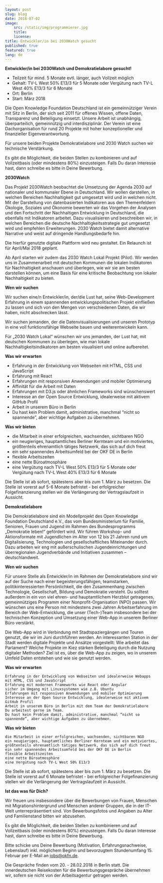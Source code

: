 ```yaml
---
layout: post
slug: blog
date: 2018-07-02
image: 
    src: /static/img/programmierer.jpg
    title: 
    license: 
title: Entwickler/in bei 2030Watch gesucht
published: true
featured: true
lang: de
---
```


<b>Entwickler/in bei  2030Watch und Demokratielabore gesucht!</b>

* Teilzeit für mind. 5 Monate evtl. länger, auch Vollzeit möglich
* Gehalt: TV-L West 50% E13/3 für 5 Monate oder Vergütung nach TV-L West 40% E13/3 für 6 Monate
* Ort: Berlin 
* Start: März 2018

Die Open Knowledge Foundation Deutschland ist ein gemeinnütziger Verein mit Sitz in Berlin, der sich seit 2011 für offenes Wissen, offene Daten, Transparenz und Beteiligung einsetzt. Unsere Arbeit ist unabhängig, überparteilich, gemeinnützig und interdisziplinär. Der Verein ist eine Dachorganisation für rund 20 Projekte mit hoher konzeptioneller und finanzieller Eigenverantwortung.

Für unsere beiden Projekte Demokratielabore und 2030 Watch suchen wir technische Verstärkung.

Es gibt die Möglichkeit, die beiden Stellen zu kombinieren und auf Vollzeitbasis (oder mindestens 80%) einzusteigen. Falls Du daran Interesse hast, dann schreibe es bitte in Deine Bewerbung.

**2030Watch** 

Das Projekt 2030Watch beobachtet die Umsetzung der Agenda 2030 auf nationaler und kommunaler Ebene in Deutschland. Wir wollen darstellen, in welchen Bereichen Nachhaltigkeit gut umgesetzt wird und in welchen nicht. Mit der Darstellung von datenbasierten Indikatoren aus den Themenfeldern Ökologie, Soziales und Ökonomie bewerten wir das Vorgehen der Analysen und den Fortschritt der Nachhaltigen Entwicklung in Deutschland, die ebenfalls mit Indikatoren arbeitet. Dazu visualisieren und beschreiben wir, in welchen Bereichen die deutsche Nachhaltigkeitsstrategie gut umgesetzt wird und empfehlen Erweiterungen. 2030 Watch bietet damit alternative Narrative und weist auf dringende Handlungsbedarfe hin.

Die hierfür genutzte digitale Plattform wird neu gestaltet. Ein Relaunch ist für April/Mai 2018 geplant.

Ab April starten wir zudem das 2030 Watch Lokal Projekt (Pilot). Wir werden uns in Zusammenarbeit mit deutschen Kommunen die lokalen Indikatoren für Nachhaltigkeit anschauen und überlegen, wie wir sie am besten darstellen können, um eine Basis für eine kritische Beobachtung von lokaler Nachhaltigkeit zu bieten.

**Wen wir suchen**

Wir suchen eine/n Entwickler/in, der/die Lust hat, seine Web-Development Erfahrung in einem spannenden entwicklungspolitischen Projekt einfließen zu lassen und sich von den Mengen von verschiedenen Daten, die wir haben, nicht abschrecken lässt.

Wir suchen jemanden, der die Datenvisualisierungen und unseren Prototyp in eine voll funktionsfähige Webseite bauen und weiterentwickeln kann.

Für „2030 Watch Lokal“ wünschen wir uns jemanden, der Lust hat, mit deutschen Kommunen zu überlegen, wie man lokale Nachhaltigkeitsindikatoren am besten visualisiert und online aufbereitet.

**Was wir erwarten**
* Erfahrung in der Entwicklung von Webseiten mit HTML, CSS und JavaScript
* Erfahrung mit React
* Erfahrungen mit responsiven Anwendungen und mobiler Optimierung
* Affinität für die Arbeit mit Daten
* Erfahrungen mit D3.js oder ähnlichen Frameworks sind wünschenswert
* Interesse an der Open Source Entwicklung, idealerweise mit aktivem GitHub Profil
* Arbeit in unserem Büro in Berlin
* Du hast kein Problem damit, administrative, manchmal “nicht so spannende”, aber wichtige Aufgaben zu übernehmen.

**Was wir bieten**
* die Mitarbeit in einer erfolgreichen, wachsenden, sichtbaren NGO
* ein neugieriges, hauptamtliches Berliner Kernteam und ein motiviertes, größtenteils ehrenamtlich tätiges Netzwerk, das sich auf dich freut
* ein sehr spannendes Arbeitsumfeld bei der OKF DE in Berlin
* flexible Arbeitszeiten
* eine nette Büroatmosphäre
* eine Vergütung nach TV-L West 50% E13/3 für 5 Monate oder Vergütung nach TV-L West 40% E13/3 für 6 Monate

Die Stelle ist ab sofort, spätestens aber bis zum 1. März zu besetzen. Die Stelle ist vorerst auf 5-6 Monate befristet - bei erfolgreicher Folgefinanzierung stellen wir die Verlängerung der Vertragslaufzeit in Aussicht.


**Demokratielabore**

Die Demokratielabore sind ein Modellprojekt des Open Knowledge Foundation Deutschland e.V., das vom Bundesministerium für Familie, Senioren, Frauen und Jugend im Rahmen des Bundesprogramms „Demokratie leben!“ gefördert wird. Wir führen Workshop- und Aktionsformate mit Jugendlichen im Alter von 12 bis 21 Jahren rund um Digitalisierung, Technologien und gesellschaftliches Miteinander durch. Dazu arbeiten wir eng mit außerschulischen Jugendeinrichtungen und überregionalen Jugendverbände und Initiativen zusammen – deutschlandweit.

**Wen wir suchen**

Für unsere Stelle als Entwickler/in im Rahmen der Demokratielabore sind wir auf der Suche nach einer begeisterungsfähigen, teamstarken, politikinteressierten Persönlichkeit, die den Zusammenhang zwischen Technologie, Gesellschaft, Bildung und Demokratie versteht. Du solltest außerdem in ein von viel ehren- und hauptamtlichem Herzblut getragenes, gemeinnütziges Programm einer Nonprofit-Organisation (NPO) passen. Wir wünschen uns eine Person mit mindestens zwei Jahren Arbeitserfahrung im Bereich der Web-Entwicklung, die unser (Tech-)Team insbesondere bei der technischen Konzeption und Umsetzung einer Web-App in unserem Berliner Büro verstärkt.

Die Web-App wird in Verbindung mit Stadtspaziergängen und Touren genutzt, die wir im Juni durchführen werden. An interessanten Station in der Stadt werden digitale Projekte und Ansätze vorgestellt: Wie arbeitet das Parlament? Welche Projekte im Kiez stärken Beteiligung durch die Nutzung digitaler Methoden? Ziel ist es, über die Web-App zu zeigen, wo in unserem Umfeld Daten entstehen und wie sie genutzt werden.

**Was wir erwarten**

    Erfahrung in der Entwicklung von Webseiten und idealerweise Webapps mit HTML, CSS und JavaScript
    Erfahrung mit modernen Frameworks wie React oder Angular
    sicher im Umgang mit Linuxsystemen wie z.B. Ubuntu
    Erfahrungen mit responsiven Anwendungen und mobiler Optimierung
    Interesse an der Open Source Entwicklung, idealerweise mit aktivem GitHub Profil
    Arbeit in unserem Büro in Berlin mit dem Team der Demokratielabore
    Du arbeitest gerne im Team.
    Du hast kein Problem damit, administrative, manchmal “nicht so spannende”, aber wichtige Aufgaben zu übernehmen.

**Was wir bieten**

    die Mitarbeit in einer erfolgreichen, wachsenden, sichtbaren NGO
    ein neugieriges, hauptamtliches Berliner Kernteam und ein motiviertes, größtenteils ehrenamtlich tätiges Netzwerk, das sich auf dich freut
    ein sehr spannendes Arbeitsumfeld bei der OKF DE in Berlin
    flexible Arbeitszeiten
    eine nette Büroatmosphäre
    eine Vergütung nach TV-L West 50% E13/3

Die Stelle ist ab sofort, spätestens aber bis zum 1. März zu besetzen. Die Stelle ist vorerst auf 6 Monate befristet - bei erfolgreicher Folgefinanzierung stellen wir die Verlängerung der Vertragslaufzeit in Aussicht.

**Ist das was für Dich?**

Wir freuen uns insbesondere über die Bewerbungen von Frauen, Menschen mit Migrationshintergrund und Menschen anderer Gruppen, die in der IT-Welt unterrepräsentiert sind. Von Bewerbungsfotos und Angaben zu Alter und Familienstand bitten wir abzusehen.

Es gibt die Möglichkeit, die beiden Stellen zu kombinieren und auf Vollzeitbasis (oder mindestens 80%) einzusteigen. Falls Du daran Interesse hast, dann schreibe es bitte in Deine Bewerbung.

Bitte schicke uns Deine Bewerbung (Motivation, Erfahrungsnachweise, Lebenslauf) inkl. möglichem Beginn und bevorzugtem Stundenumfang 15. Februar per E-Mail an jobs@okfn.de.

Die Gespräche finden vom 20. - 28.02.2018 in Berlin statt. Die innerdeutschen Reisekosten für die Bewerbungsgespräche übernehmen wir, sofern sie nicht von der Arbeitsagentur getragen werden.
